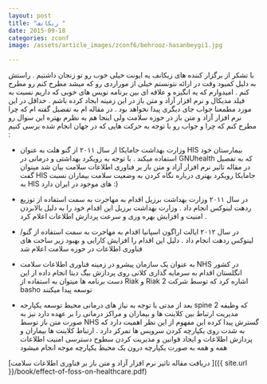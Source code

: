 ```yaml
---
layout: post
title: "زیکانف "
date: 2015-09-18
categories: zconf
image: /assets/article_images/zconf6/behrooz-hasanbeygi1.jpg

---
```

 با تشکر از برگزار کننده های زیکانف یه ایونت خیلی خوب رو تو زنجان داشتیم . 
راستش به دلیل کمبود وقت در ارائه نتونستم خیلی از موراردی رو که میشد مطرح کنم رو مطرح کنم . امیدوارم که یه انگیزه و علاقه ای بین برنامه نویس های خوبی که داریم نسبت به فیلد مدیکال و نرم افزار آزاد و متن باز در این زمینه ایجاد کرده باشم  . حداقل در این مورد مطمعنا جواب جای دیگری پیدا نخواهد بود . در مقاله ام به تفصیل گفته ام که چرا نرم افزار آزاد و متن باز در حوزه سلامت ولی اینجا هم به نظرم بهتره این سوال رو مطرح کنم که چرا و جواب رو با توجه به حرکت هایی که در جهان انجام شده برسی کنیم :

+ وزارت بهداشت جامایکا از سال ۲۰۱۱ از گنو هلث به عنوان HIS بیمارستان خود استفاده میکند . با توجه به رویکرد بهداشتی و درمانی در GNUhealth که به تفصیل در مقاله تاثیر نرم افزار آزاد و متن باز بر فناوری اطلاعات سلامت بیان شد میتوان گفت HIS جامایکا رویکرد بهتری درباره نگاه کردن به وضعیت سلامت بیماران نسبت به HIS های موجود در  ایران دارد :)

+ در سال ۲۰۱۱ وزارت بهداشت برزیل اقدام به مهاجرت به سمت استفاده از توزیع ردهت لینوکس انجام داد . وزارت بهداشت برزیل این اقدام خود را به دلیل بالابردن امنیت و افزایش بهره وری و سرعت پردازش اطلاعات اعلام کرد . 

+ در سال ۲۰۱۲ ایالت اراگون اسپانیا اقدام به مهاجرت به سمت استفاده از گنو/لینوکس ردهت انجام داد . دلیل این اقدام را افزایش کارایی و بهبود زیر ساخت های فناوری اطلاعات در حوزه سلامت اعلام شد 

+ به عنوان یک سازمان پیشرو در زمینه فناوری اطلاعات سلامت NHS در کشور انگلستان اقدام به سرمایه گذاری کلانی روی پردازش بیگ دیتا انجام داده از این دست برنامه ها میتوان به استفاده از Riak و Riak 2 اشاره کرد که توسط شرکت basho توسعه پیدا میکنند 

+ بعد از مدتی با توجه به نیاز های درمانی محیط توسعه یکپارجه spine 2 که وظیفه مدیریت ارتباط بین کلاینت ها و بیماران و مراکز درمانی را بر عهده دارد نیز به صورت متن باز توسط NHS گسترش پیدا کرده این مفهوم از این نظر اهمیت دارد که به شدت روی یکپارچه کردن سرویس ها تمرکز دارد . ارتباط کلاینت ها بیماران و پردازش اطلاعات و ایجاد قوانین و مدیریت کردن سطوح دسترسی امنیت اطلاعات همه و همه به صورت یکپارچه درون یک محیط یکپارچه موجه انجام میشود



[دریافت مقاله تاثیر نرم افزار آزاد و متن باز بر فناوری اطلاعات سلامت ]({{ site.url }}/book/effect-of-foss-on-healthcare.pdf)



